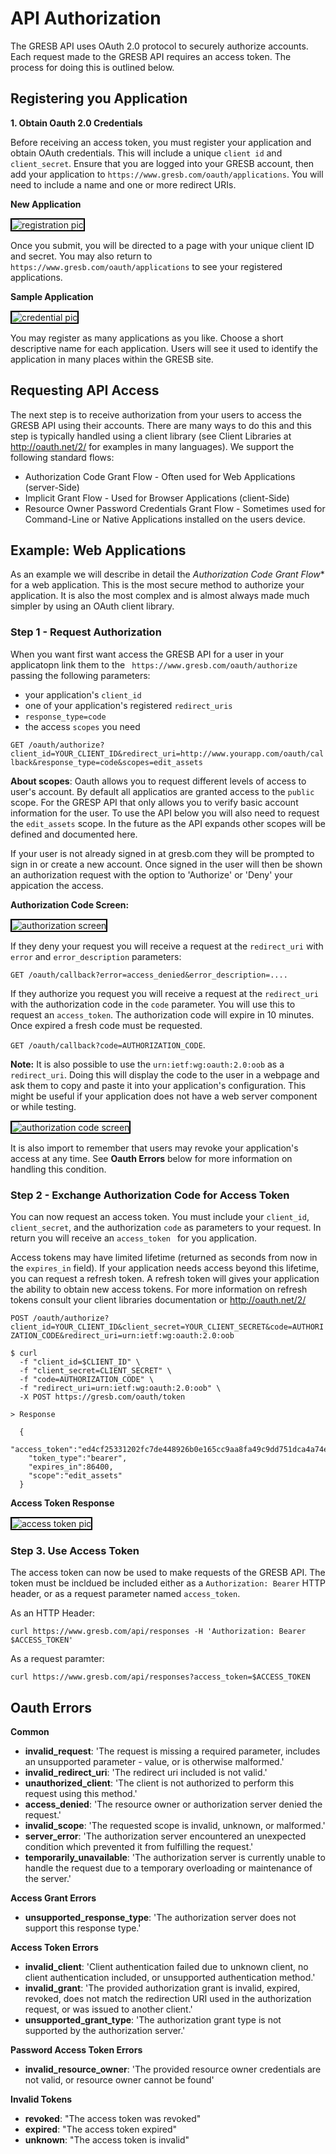 
# API Authorization

The GRESB API uses OAuth 2.0 protocol to securely authorize accounts. Each request made to the GRESB API requires an access token.  The process for doing this is outlined below.


## Registering you Application

**1. Obtain Oauth 2.0 Credentials** 

Before receiving an access token, you must register your application and obtain OAuth credentials.  This will include a unique `client id` and `client_secret`.  Ensure that you are logged into your GRESB account, then add your application to `https://www.gresb.com/oauth/applications`.  You will need to include a name and one or more redirect URIs.

**New Application**

<img src="/images/oauth_pictures/register.jpg" alt="registration pic" style="border:2px solid black">

Once you submit, you will be directed to a page with your unique client ID and secret. You may also return to `https://www.gresb.com/oauth/applications` to see your registered applications.

**Sample Application**

<img src="/images/oauth_pictures/credential.jpg" alt="credential pic" style="border:2px solid black"> 

You may register as many applications as you like. Choose a short descriptive name for each application. Users will see it used to identify the application in many places within the GRESB site.

## Requesting API Access

The next step is to receive authorization from your users to access the GRESB API using their accounts. There are many ways to do this and this step is typically handled using a client library (see Client Libraries at <a href='http://oauth.net/2/'>http://oauth.net/2/</a> for examples in many languages). We support the following standard flows:

* Authorization Code Grant Flow - Often used for Web Applications (server-Side)
* Implicit Grant Flow - Used for Browser Applications (client-Side)
* Resource Owner Password Credentials Grant Flow - Sometimes used for Command-Line or Native Applications installed on the users device.


## Example: Web Applications

As an example we will describe in detail the *Authorization Code Grant Flow** for a web application. This is the most secure method to authorize your application. It is also the most complex and is almost always made much simpler by using an OAuth client library.

### Step 1 - Request Authorization

When you want first want access the GRESB API for a user in your applicatopn link them to the ` https://www.gresb.com/oauth/authorize` passing the following parameters: 

* your application's `client_id`
* one of your application's registered `redirect_uris`
* `response_type=code` 
* the access `scopes` you need

`GET /oauth/authorize?client_id=YOUR_CLIENT_ID&redirect_uri=http://www.yourapp.com/oauth/callback&response_type=code&scopes=edit_assets`

**About scopes**: Oauth allows you to request different levels of access to user's account. By default all applicatios are granted access to the `public` scope. For the GRESP API that only allows you to verify basic account information for the user. To use the API below you will also need to request the `edit_assets` scope. In the future as the API expands other scopes will be defined and documented here.

If your user is not already signed in at gresb.com they will be prompted to sign in or create a new account. Once signed in the user will then be shown an authorization request with the option to 'Authorize' or 'Deny' your appication the access. 

**Authorization Code Screen:**

<img src="/images/oauth_pictures/authorize.png" alt="authorization screen" style="border:2px solid black">

If they deny your request you will receive a request at the `redirect_uri` with `error` and `error_description` parameters:

`GET /oauth/callback?error=access_denied&error_description=....`

If they authorize you request you will receive a request at the `redirect_uri` with the authorization code in the `code` parameter. You will use this to request an `access_token`.  The authorization code will expire in 10 minutes. Once expired a fresh code must be requested.

`GET /oauth/callback?code=AUTHORIZATION_CODE`.

**Note:** It is also possible to use the `urn:ietf:wg:oauth:2.0:oob` as a `redirect_uri`. Doing this will display the code to the user in a webpage and ask them to copy and paste it into your application's configuration. This might be useful if your application does not have a web server component or while testing.

<img src="/images/oauth_pictures/code.jpg" alt="authorization code screen" style="border:2px solid black">

It is also import to remember that users may revoke your application's access at any time. See **Oauth Errors** below for more information on handling this condition.

### Step 2 - Exchange Authorization Code for Access Token

You can now request an access token.  You must include your `client_id`, `client_secret`, and the authorization `code` as parameters to your request.  In return you will receive an `access_token ` for you application.

Access tokens may have limited lifetime (returned as seconds from now in the `expires_in` field). If your application needs access beyond this lifetime, you can request a refresh token.  A refresh token will gives your application the ability to obtain new access tokens. For more information on refresh tokens consult your client libraries documentation or <a href='http://oauth.net/2/'>http://oauth.net/2/</a>

`POST /oauth/authorize?client_id=YOUR_CLIENT_ID&client_secret=YOUR_CLIENT_SECRET&code=AUTHORIZATION_CODE&redirect_uri=urn:ietf:wg:oauth:2.0:oob`

```shell
$ curl 
  -f "client_id=$CLIENT_ID" \
  -f "client_secret=CLIENT_SECRET" \
  -f "code=AUTHORIZATION_CODE" \
  -f "redirect_uri=urn:ietf:wg:oauth:2.0:oob" \
  -X POST https://gresb.com/oauth/token

> Response

  {
    "access_token":"ed4cf25331202fc7de448926b0e165cc9aa8fa49c9dd751dca4a74e39a6acdf4",
    "token_type":"bearer",
    "expires_in":86400,
    "scope":"edit_assets"
  }
```

**Access Token Response**

<img src="/images/oauth_pictures/access.jpg" alt="access token pic" style="border:2px solid black">


### Step 3. Use Access Token

The access token can now be used to make requests of the GRESB API.  The token must be incldued be included either as a `Authorization: Bearer` HTTP header, or as a request parameter named `access_token`.  

As an HTTP Header:

`curl https://www.gresb.com/api/responses -H 'Authorization: Bearer $ACCESS_TOKEN'`

As a request paramter:

`curl https://www.gresb.com/api/responses?access_token=$ACCESS_TOKEN`


## Oauth Errors

**Common**

* **invalid_request**: 'The request is missing a required parameter, includes an unsupported parameter - value, or is otherwise malformed.'
* **invalid_redirect_uri**: 'The redirect uri included is not valid.'
* **unauthorized_client**: 'The client is not authorized to perform this request using this method.'
* **access_denied**: 'The resource owner or authorization server denied the request.'
* **invalid_scope**: 'The requested scope is invalid, unknown, or malformed.'
* **server_error**: 'The authorization server encountered an unexpected condition which prevented it from fulfilling the request.'
* **temporarily_unavailable**: 'The authorization server is currently unable to handle the request due to a temporary overloading or maintenance of the server.'

**Access Grant Errors**

* **unsupported_response_type**: 'The authorization server does not support this response type.'

**Access Token Errors**

* **invalid_client**: 'Client authentication failed due to unknown client, no client authentication included, or unsupported authentication method.'
* **invalid_grant**: 'The provided authorization grant is invalid, expired, revoked, does not match the redirection URI used in the authorization request, or was issued to another client.'
* **unsupported_grant_type**: 'The authorization grant type is not supported by the authorization server.'

**Password Access Token Errors**

* **invalid_resource_owner**: 'The provided resource owner credentials are not valid, or resource owner cannot be found'

**Invalid Tokens**

* **revoked**: "The access token was revoked"
* **expired**: "The access token expired"
* **unknown**: "The access token is invalid"